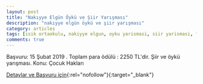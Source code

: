 ```yaml
---
layout: post
title: "Nakıyye Elgün Öykü ve Şiir Yarışması"
description: "nakıyye elgün öykü ve şiir yarışması"
category: articles
tags: [isik ortaokulu, nakiyye elgun, oyku yarismasi, siir yarismasi, fevziye mektepleri vakfi]
comments: true
---
```


Başvuru: 15 Şubat 2019 . Toplam para ödülü : 2250 TL'dir.
Şiir ve öykü yarışması.
Konu: Çocuk Hakları

[Detaylar ve Başvuru için](http://fmvisikokullari.k12.tr/oykuvesiiryarismasi?utm_source=edebiyatyarismalari.com&utm_medium=affiliate){:rel="nofollow"}{:target="_blank"}